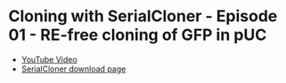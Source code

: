 # Cloning with SerialCloner - Episode 01 - RE-free cloning of GFP in pUC

 * [YouTube Video](https://www.youtube.com/watch?v=fm5I-5xUoNY)
 * [SerialCloner download page](http://serialbasics.free.fr/Serial_Cloner-Download.html)
